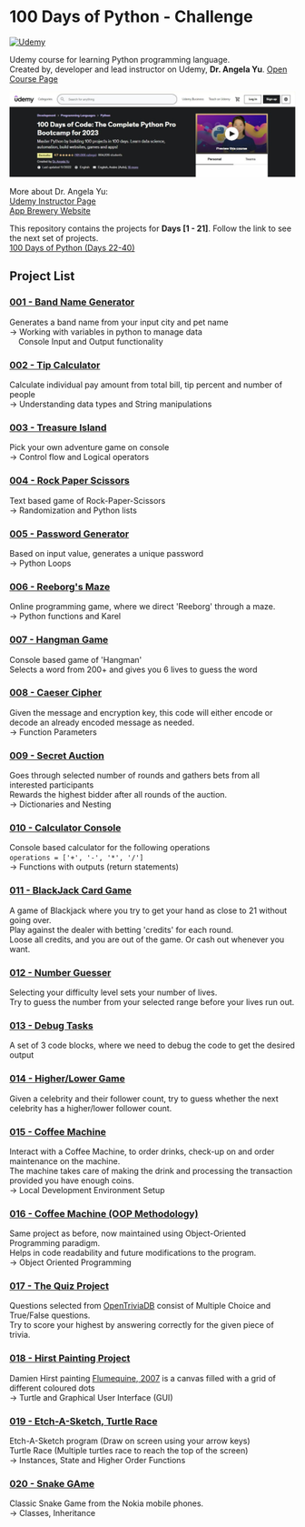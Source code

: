 
# 100 Days of Python - Challenge

[![Udemy](https://img.shields.io/badge/Udemy-A435F0?style=for-the-badge&logo=Udemy&logoColor=white)](https://www.udemy.com/course/100-days-of-code/)

Udemy course for learning Python programming language.\
Created by, developer and lead instructor on Udemy, **Dr. Angela Yu**.
[Open Course Page](https://www.udemy.com/course/100-days-of-code/)

![Udemy Course Banner](/img/100%20Days%20of%20Python%20-%20Banner.jpg)

More about Dr. Angela Yu:\
[Udemy Instructor Page](https://www.udemy.com/user/4b4368a3-b5c8-4529-aa65-2056ec31f37e/)\
[App Brewery Website](https://www.appbrewery.co/)

This repository contains the projects for **Days [1 - 21]**. Follow the link to see the next set of projects.\
[100 Days of Python (Days 22-40)](https://github.com/Qrofeus/python-100_22-40)


## Project List

### [001 - Band Name Generator](/Project_001)

Generates a band name from your input city and pet name\
-> Working with variables in python to manage data\
&nbsp;&nbsp;&nbsp; Console Input and Output functionality

### [002 - Tip Calculator](/Project_002)

Calculate individual pay amount from total bill, tip percent and number of people\
-> Understanding data types and String manipulations

### [003 - Treasure Island](/Project_003)

Pick your own adventure game on console\
-> Control flow and Logical operators

### [004 - Rock Paper Scissors](/Project_004)

Text based game of Rock-Paper-Scissors\
-> Randomization and Python lists

### [005 - Password Generator](/Project_005)

Based on input value, generates a unique password\
-> Python Loops

### [006 - Reeborg's Maze](/Project_006)

Online programming game, where we direct 'Reeborg' through a maze.\
-> Python functions and Karel

### [007 - Hangman Game](/Project_007)

Console based game of 'Hangman'\
Selects a word from 200+ and gives you 6 lives to guess the word

### [008 - Caeser Cipher](/Project_008)

Given the message and encryption key, this code will either encode or decode an already encoded message as needed.\
-> Function Parameters

### [009 - Secret Auction](/Project_009)

Goes through selected number of rounds and gathers bets from all interested participants\
Rewards the highest bidder after all rounds of the auction.\
-> Dictionaries and Nesting

### [010 - Calculator Console](/Project_010)

Console based calculator for the following operations\
`operations = ['+', '-', '*', '/']`\
-> Functions with outputs (return statements)

### [011 - BlackJack Card Game](/Project_011)

A game of Blackjack where you try to get your hand as close to 21 without going over.\
Play against the dealer with betting 'credits' for each round.\
Loose all credits, and you are out of the game. Or cash out whenever you want.

### [012 - Number Guesser](/Project_012)

Selecting your difficulty level sets your number of lives.\
Try to guess the number from your selected range before your lives run out.

### [013 - Debug Tasks](/Project_013)

A set of 3 code blocks, where we need to debug the code to get the desired output

### [014 - Higher/Lower Game](/Project_014)

Given a celebrity and their follower count, try to guess whether the next celebrity has a higher/lower follower count.

### [015 - Coffee Machine](/Project_015)

Interact with a Coffee Machine, to order drinks, check-up on and order maintenance on the machine.\
The machine takes care of making the drink and processing the transaction provided you have enough coins.\
-> Local Development Environment Setup

### [016 - Coffee Machine (OOP Methodology)](/Project_016)

Same project as before, now maintained using Object-Oriented Programming paradigm.\
Helps in code readability and future modifications to the program.\
-> Object Oriented Programming

### [017 - The Quiz Project](/Project_017)

Questions selected from [OpenTriviaDB](https://opentdb.com/) consist of Multiple Choice and True/False questions.\
Try to score your highest by answering correctly for the given piece of trivia.

### [018 - Hirst Painting Project](/Project_018)

Damien Hirst painting [Flumequine, 2007](https://www.artsy.net/artwork/damien-hirst-flumequine-25) is a canvas filled 
with a grid of different coloured dots\
-> Turtle and Graphical User Interface (GUI)

### [019 - Etch-A-Sketch, Turtle Race](/Project_019)

Etch-A-Sketch program (Draw on screen using your arrow keys)\
Turtle Race (Multiple turtles race to reach the top of the screen)\
-> Instances, State and Higher Order Functions

### [020 - Snake GAme](/Project_020)

Classic Snake Game from the Nokia mobile phones.\
-> Classes, Inheritance
